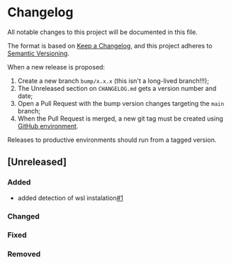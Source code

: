 # Changelog

All notable changes to this project will be documented in this file.

The format is based on [Keep a Changelog](https://keepachangelog.com/en/1.0.0/), and this project adheres to [Semantic Versioning](https://semver.org/spec/v2.0.0.html).

When a new release is proposed:

1. Create a new branch `bump/x.x.x` (this isn't a long-lived branch!!!);
2. The Unreleased section on `CHANGELOG.md` gets a version number and date;
3. Open a Pull Request with the bump version changes targeting the `main` branch;
4. When the Pull Request is merged, a new git tag must be created using [GitHub environment](https://github.com/bl4ckw1d0w/dev-starter/tags).

Releases to productive environments should run from a tagged version.

## [Unreleased]

### Added

- added detection of wsl instalation[#1](https://github.com/bl4ckw1d0w/dev-starter/issues/1)

### Changed

### Fixed

### Removed